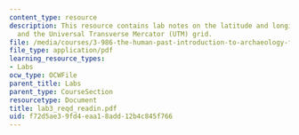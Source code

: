 ```yaml
---
content_type: resource
description: This resource contains lab notes on the latitude and longitude system,
  and the Universal Transverse Mercator (UTM) grid.
file: /media/courses/3-986-the-human-past-introduction-to-archaeology-fall-2006/f72d5ae39fd4eaa18add12b4c845f766_lab3_reqd_readin.pdf
file_type: application/pdf
learning_resource_types:
- Labs
ocw_type: OCWFile
parent_title: Labs
parent_type: CourseSection
resourcetype: Document
title: lab3_reqd_readin.pdf
uid: f72d5ae3-9fd4-eaa1-8add-12b4c845f766
---
```

